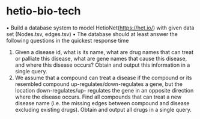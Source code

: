 # hetio-bio-tech

• Build a database system to model HetioNet(https://het.io/) with given data set (Nodes.tsv,
edges.tsv)
• The database should at least answer the following questions in the quickest response time
1. Given a disease id, what is its name, what are drug names that can treat or palliate this
disease, what are gene names that cause this disease, and where this disease occurs?
Obtain and output this information in a single query.
2. We assume that a compound can treat a disease if the compound or its resembled
compound up-regulates/down-regulates a gene, but the location down-regulates/up-
regulates the gene in an opposite direction where the disease occurs. Find all compounds
that can treat a new disease name (i.e. the missing edges between compound and disease
excluding existing drugs). Obtain and output all drugs in a single query.
